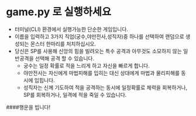 # game.py 로 실행하세요

* 터미널(CLI) 환경에서 실행가능한 단순한 게임입니다.
* 이름을 입력하고 3가지 직업(궁수,야만전사,성직자)중 하나를 선택하여 랜덤으로 생성되는 몬스터 한마리를 처치하십시오.
* 당신은 SP를 사용해 신앙의 힘을 빌려오는 특수 공격과 아무것도 소모하지 않는 일반공격을 선택해 공격 할 수 있습니다.
  * 궁수는 일정 확률로 적을 느리게 하고 자신을 빠르게 합니다.
  * 야만전사는 자신에게 마법피해를 입히는 대신 상대에게 마법과 물리피해를 동시에 입힙니다.
  * 성직자는 신께 기도하여 적을 공격하는 동시에 일정확률로 체력을 회복하거나, SP를 회복하거나, 일격에 적을 죽일 수 있습니다.
  
####행운을 빕니다!
